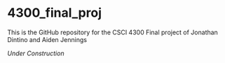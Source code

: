 # 4300_final_proj

This is the GitHub repository for the CSCI 4300 Final project of Jonathan Dintino and Aiden Jennings

*Under Construction*
